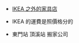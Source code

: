 - [IKEA 之外的家具店](https://www.searchome.net/article.aspx?fbclid=IwAR1Z_Xhsh11WDPy9Iv5kRUZ6ToINtl739ki8caCN4l4dWM-c9s9qVo17Zac&id=47805)

- IKEA 的運費是照價格分的
- 東門站 頂溪站 搬家公司
